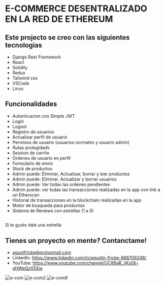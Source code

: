 # E-COMMERCE DESENTRALIZADO EN LA RED DE ETHEREUM 
## Este projecto se creo con las siguientes tecnologias

- Django Rest Framework
- React
- Solidity
- Redux
- Tailwind css
- VSCode
- Linux



## Funcionalidades 

- Autenticacion con Simple JWT
- Login
- Logout
- Registro de usuarios
- Actualizar perfil de usuario
- Permisos de usuario (usuarios normales y usuario admin)
- Rutas protegidads
- Session de carrito
- Ordenes de usuario en perfil
- Formulario de envio
- Stock de productos
- Admin puede: Eliminar, Actualizar, borrar y leer productos
- Admin puede: Eliminar, Actualizar y borrar usuarios
- Admin puede: Ver todas las ordenes pendientes
- Admin puede: ver todas las transacciones realizadas en la app con link a un Etherscan
- Historial de transacciones en la blockchain realizadas en la app
- Motor de busqueda para productos
- Sistema de Reviews con estrellas (1 a 5)


##

Si te gusto dale una estrella

## Tienes un proyecto en mente? Contanctame!

- agustfricke@protonmail.com
- LinkedIn: https://www.linkedin.com/in/agustin-fricke-888706248/
- YouTube: https://www.youtube.com/channel/UC86aR_jiKs0b-qHWeQzX5Xw



![e-com](https://user-images.githubusercontent.com/110266171/195731673-d6ca5681-19a0-4677-ae14-bd46e865a3df.png)
![e-com2](https://user-images.githubusercontent.com/110266171/195731681-3510608e-98ea-4f0e-be52-6286f95c9026.png)
![e-com8](https://user-images.githubusercontent.com/110266171/195731774-3da32262-41bc-4153-a06f-05a0f8748b94.png)

